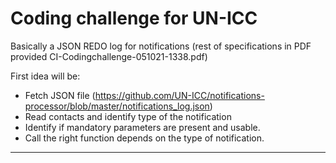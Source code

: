 # Coding challenge for UN-ICC

Basically a JSON REDO log for notifications (rest of specifications in PDF provided CI-Codingchallenge-051021-1338.pdf)

First idea will be:
* Fetch JSON file (https://github.com/UN-ICC/notifications-processor/blob/master/notifications_log.json) 
* Read contacts and identify type of the notification 
* Identify if mandatory parameters are present and usable.
* Call the right function depends on the type of notification. 

----
 
